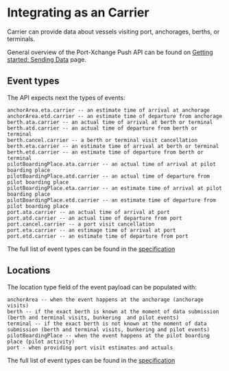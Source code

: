 # Integrating as an Carrier

Carrier can provide data about vessels visiting port, anchorages, berths, or terminals.

General overview of the Port-Xchange Push API can be found on [Getting started: Sending Data](/sending-data/index.md) page.

## Event types

The API expects next the types of events:

```
anchorArea.eta.carrier -- an estimate time of arrival at anchorage
anchorArea.etd.carrier -- an estimate time of departure from anchorage
berth.ata.carrier -- an actual time of arrival at berth or terminal
berth.atd.carrier -- an actual time of departure from berth or terminal
berth.cancel.carrier -- a berth or terminal visit cancellation
berth.eta.carrier -- an estimate time of arrival at berth or terminal
berth.etd.carrier -- an estimate time of departure from berth or terminal
pilotBoardingPlace.ata.carrier -- an actual time of arrival at pilot boarding place
pilotBoardingPlace.atd.carrier -- an actual time of departure from pilot boarding place
pilotBoardingPlace.eta.carrier -- an estimate time of arrival at pilot boarding place
pilotBoardingPlace.etd.carrier -- an estimate time of departure from pilot boarding place
port.ata.carrier -- an actual time of arrival at port
port.atd.carrier -- an actual time of departure from port
port.cancel.carrier -- a port visit cancellation
port.eta.carrier -- an estimage time of arrival at port
port.etd.carrier -- an estimate time of departure from port
```

The full list of event types can be found in the [specification](https://github.com/PortCallOptimisation/port-call-event-format/blob/master/Event_spec.ts#L215-L340)

## Locations

The location type field of the event payload can be populated with:

```
anchorArea -- when the event happens at the anchorage (anchorage visits)
berth -- if the exact berth is known at the moment of data submission (berth and terminal visits, bunkering  and pilot events)
terminal -- if the exact berth is not known at the moment of data submission (berth and terminal visits, bunkering and pilot events)
pilotBoardingPlace -- when the event happens at the pilot boarding place (pilot activity)
port - when providing port visit estimates and actuals
```

The full list of event types can be found in the [specification](https://github.com/PortCallOptimisation/port-call-event-format/blob/master/Event_spec.ts#L343-L352)